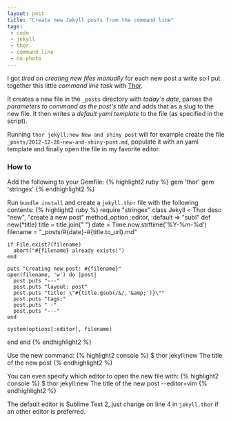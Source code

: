 ```yaml
---
layout: post
title: "Create new Jekyll posts from the command line"
tags:
 - code
 - jekyll
 - thor
 - command line
 - no-photo
---
```


I got *tired on creating new files manually* for each new post a write so I put together this little *command line task* with [Thor](https://github.com/wycats/thor).

It creates a new file in the `_posts` directory with *today's date*, parses the *parameters to command as the post's title* and adds that as a slug to the new file. It then writes a *default yaml template* to the file (as specified in the script).

Running `thor jekyll:new New and shiny post` will for example create the file `_posts/2012-12-28-new-and-shiny-post.md`, populate it with an yaml template and finally open the file in my favorite editor.

### How to
Add the following to your Gemfile:
{% highlight2 ruby %}
gem 'thor'
gem 'stringex'
{% endhighlight2 %}

Run `bundle install` and create a `jekyll.thor` file with the following contents:
{% highlight2 ruby %}
require "stringex"
class Jekyll < Thor
  desc "new", "create a new post"
  method_option :editor, :default => "subl"
  def new(*title)
    title = title.join(" ")
    date = Time.now.strftime('%Y-%m-%d')
    filename = "_posts/#{date}-#{title.to_url}.md"

    if File.exist?(filename)
      abort("#{filename} already exists!")
    end

    puts "Creating new post: #{filename}"
    open(filename, 'w') do |post|
      post.puts "---"
      post.puts "layout: post"
      post.puts "title: \"#{title.gsub(/&/,'&amp;')}\""
      post.puts "tags:"
      post.puts " -"
      post.puts "---"
    end

    system(options[:editor], filename)
  end
end
{% endhighlight2 %}

Use the new command:
{% highlight2 console %}
$ thor jekyll:new The title of the new post
{% endhighlight2 %}

You can even specify which editor to open the new file with:
{% highlight2 console %}
$ thor jekyll:new The title of the new post --editor=vim
{% endhighlight2 %}

The default editor is Sublime Text 2, just change on line 4 in `jekyll.thor` if an other editor is preferred.